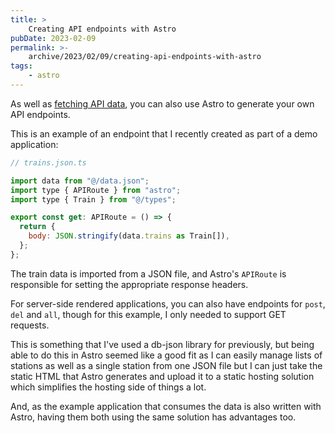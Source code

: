 ```yaml
---
title: >
    Creating API endpoints with Astro
pubDate: 2023-02-09
permalink: >-
    archive/2023/02/09/creating-api-endpoints-with-astro
tags:
    - astro
---
```


As well as [fetching API data](https://www.oliverdavies.uk/archive/2023/02/08/fetching-api-data-with-astro), you can also use Astro to generate your own API endpoints.

This is an example of an endpoint that I recently created as part of a demo application:

```javascript
// trains.json.ts

import data from "@/data.json";
import type { APIRoute } from "astro";
import type { Train } from "@/types";

export const get: APIRoute = () => {
  return {
    body: JSON.stringify(data.trains as Train[]),
  };
};
```

The train data is imported from a JSON file, and Astro's `APIRoute` is responsible for setting the appropriate response headers.

For server-side rendered applications, you can also have endpoints for `post`, `del` and `all`, though for this example, I only needed to support GET requests.

This is something that I've used a db-json library for previously, but being able to do this in Astro seemed like a good fit as I can easily manage lists of stations as well as a single station from one JSON file but I can just take the static HTML that Astro generates and upload it to a static hosting solution which simplifies the hosting side of things a lot.

And, as the example application that consumes the data is also written with Astro, having them both using the same solution has advantages too.
